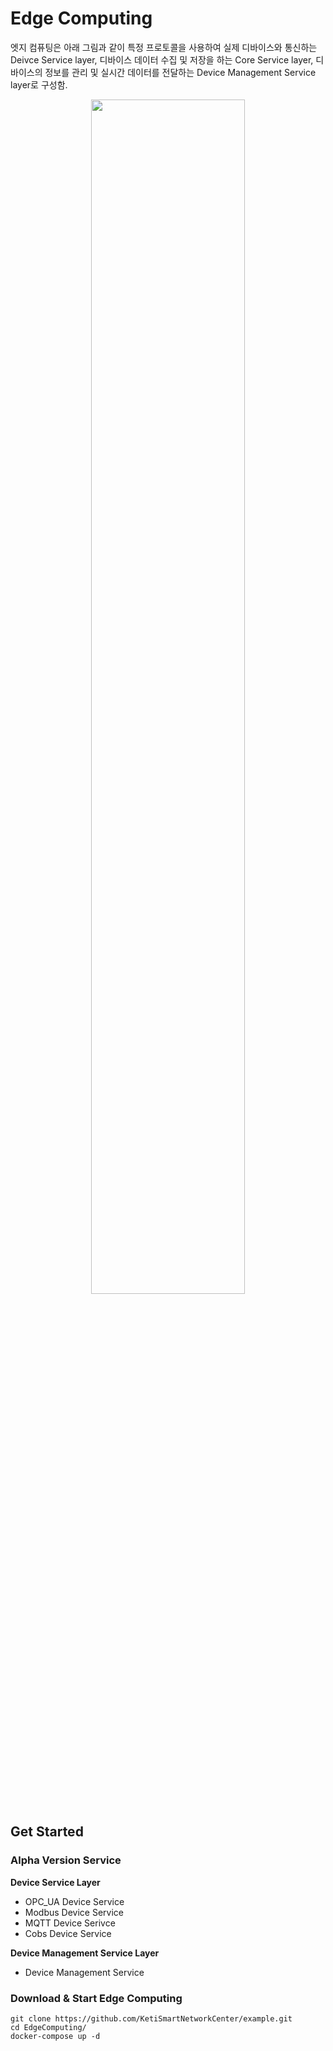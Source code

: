 # Edge Computing
엣지 컴퓨팅은 아래 그림과 같이 특정 프로토콜을 사용하여 실제 디바이스와 통신하는 Deivce Service layer, 디바이스 데이터 수집 및 저장을 하는 Core Service layer, 디바이스의 정보를 관리 및 실시간 데이터를 전달하는 Device Management Service layer로 구성함.
<center><img width="70%" src="https://user-images.githubusercontent.com/120157640/207243629-53198c5c-c594-4d8d-8150-4c3da0f8ab45.png"></center>

## Get Started
### Alpha Version Service
**Device Service Layer**
* OPC_UA Device Service
* Modbus Device Service
* MQTT Device Serivce
* Cobs Device Service

**Device Management Service Layer**
* Device Management Service

### Download & Start Edge Computing 
```
git clone https://github.com/KetiSmartNetworkCenter/example.git
cd EdgeComputing/
docker-compose up -d
```
